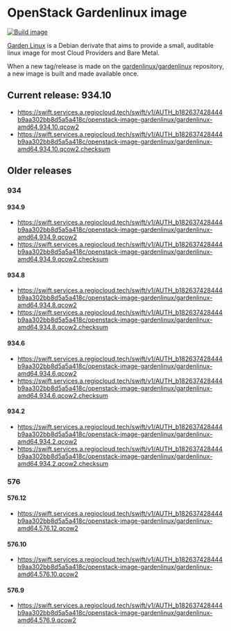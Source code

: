 # OpenStack Gardenlinux image

[![Build image](https://github.com/osism/openstack-image-gardenlinux/actions/workflows/build-image.yml/badge.svg)](https://github.com/osism/openstack-image-gardenlinux/actions/workflows/build-image.yml)

[Garden Linux](https://github.com/gardenlinux/gardenlinux) is a Debian derivate that
aims to provide a small, auditable linux image for most Cloud Providers and Bare Metal.

When a new tag/release is made on the [gardenlinux/gardenlinux](https://github.com/gardenlinux/gardenlinux)
repository, a new image is built and made available once.

## Current release: 934.10

* https://swift.services.a.regiocloud.tech/swift/v1/AUTH_b182637428444b9aa302bb8d5a5a418c/openstack-image-gardenlinux/gardenlinux-amd64.934.10.qcow2
* https://swift.services.a.regiocloud.tech/swift/v1/AUTH_b182637428444b9aa302bb8d5a5a418c/openstack-image-gardenlinux/gardenlinux-amd64.934.10.qcow2.checksum

## Older releases

### 934

#### 934.9

* https://swift.services.a.regiocloud.tech/swift/v1/AUTH_b182637428444b9aa302bb8d5a5a418c/openstack-image-gardenlinux/gardenlinux-amd64.934.9.qcow2
* https://swift.services.a.regiocloud.tech/swift/v1/AUTH_b182637428444b9aa302bb8d5a5a418c/openstack-image-gardenlinux/gardenlinux-amd64.934.9.qcow2.checksum

#### 934.8

* https://swift.services.a.regiocloud.tech/swift/v1/AUTH_b182637428444b9aa302bb8d5a5a418c/openstack-image-gardenlinux/gardenlinux-amd64.934.8.qcow2
* https://swift.services.a.regiocloud.tech/swift/v1/AUTH_b182637428444b9aa302bb8d5a5a418c/openstack-image-gardenlinux/gardenlinux-amd64.934.8.qcow2.checksum

#### 934.6

* https://swift.services.a.regiocloud.tech/swift/v1/AUTH_b182637428444b9aa302bb8d5a5a418c/openstack-image-gardenlinux/gardenlinux-amd64.934.6.qcow2
* https://swift.services.a.regiocloud.tech/swift/v1/AUTH_b182637428444b9aa302bb8d5a5a418c/openstack-image-gardenlinux/gardenlinux-amd64.934.6.qcow2.checksum

#### 934.2

* https://swift.services.a.regiocloud.tech/swift/v1/AUTH_b182637428444b9aa302bb8d5a5a418c/openstack-image-gardenlinux/gardenlinux-amd64.934.2.qcow2
* https://swift.services.a.regiocloud.tech/swift/v1/AUTH_b182637428444b9aa302bb8d5a5a418c/openstack-image-gardenlinux/gardenlinux-amd64.934.2.qcow2.checksum

### 576

#### 576.12

* https://swift.services.a.regiocloud.tech/swift/v1/AUTH_b182637428444b9aa302bb8d5a5a418c/openstack-image-gardenlinux/gardenlinux-amd64.576.12.qcow2

#### 576.10

* https://swift.services.a.regiocloud.tech/swift/v1/AUTH_b182637428444b9aa302bb8d5a5a418c/openstack-image-gardenlinux/gardenlinux-amd64.576.10.qcow2

#### 576.9

* https://swift.services.a.regiocloud.tech/swift/v1/AUTH_b182637428444b9aa302bb8d5a5a418c/openstack-image-gardenlinux/gardenlinux-amd64.576.9.qcow2
